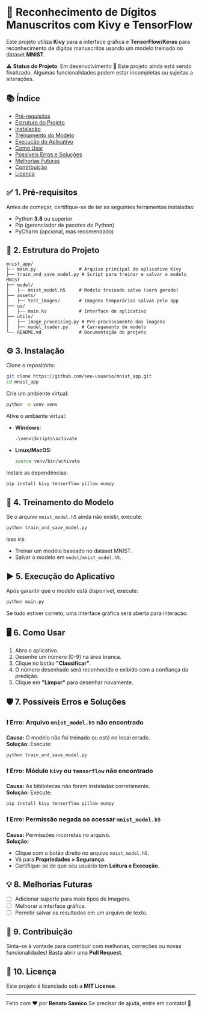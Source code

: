 # 🚀 Reconhecimento de Dígitos Manuscritos com Kivy e TensorFlow

Este projeto utiliza **Kivy** para a interface gráfica e **TensorFlow/Keras** para reconhecimento de dígitos manuscritos usando um modelo treinado no dataset **MNIST**.

⚠️ **Status do Projeto**: Em desenvolvimento 🚧
Este projeto ainda está sendo finalizado. Algumas funcionalidades podem estar incompletas ou sujeitas a alterações.

## 📚 Índice
- [Pré-requisitos](#-1-pré-requisitos)
- [Estrutura do Projeto](#-2-estrutura-do-projeto)
- [Instalação](#-3-instalação)
- [Treinamento do Modelo](#-4-treinamento-do-modelo)
- [Execução do Aplicativo](#-5-execução-do-aplicativo)
- [Como Usar](#-6-como-usar)
- [Possíveis Erros e Soluções](#-7-possíveis-erros-e-soluções)
- [Melhorias Futuras](#-8-melhorias-futuras)
- [Contribuição](#-9-contribuição)
- [Licença](#-10-licença)

## ✅ 1. Pré-requisitos
Antes de começar, certifique-se de ter as seguintes ferramentas instaladas:

- Python **3.8** ou superior
- Pip (gerenciador de pacotes do Python)
- PyCharm (opcional, mas recomendado)

## 📂 2. Estrutura do Projeto
```
mnist_app/
├── main.py                # Arquivo principal do aplicativo Kivy
├── train_and_save_model.py # Script para treinar e salvar o modelo MNIST
├── model/
│   ├── mnist_model.h5     # Modelo treinado salvo (será gerado)
├── assets/
│   ├── test_images/       # Imagens temporárias salvas pelo app
├── ui/
│   ├── main.kv            # Interface do aplicativo
├── utils/
│   ├── image_processing.py # Pré-processamento das imagens
│   ├── model_loader.py     # Carregamento do modelo
└── README.md              # Documentação do projeto
```

## ⚙️ 3. Instalação

Clone o repositório:
```bash
git clone https://github.com/seu-usuario/mnist_app.git
cd mnist_app
```

Crie um ambiente virtual:
```bash
python -m venv venv
```

Ative o ambiente virtual:
- **Windows:**
  ```cmd
  .\venv\Scripts\activate
  ```
- **Linux/MacOS:**
  ```bash
  source venv/bin/activate
  ```

Instale as dependências:
```bash
pip install kivy tensorflow pillow numpy
```

## 🧠 4. Treinamento do Modelo
Se o arquivo `mnist_model.h5` ainda não existir, execute:
```bash
python train_and_save_model.py
```
Isso irá:
- Treinar um modelo baseado no dataset MNIST.
- Salvar o modelo em `model/mnist_model.h5`.

## ▶️ 5. Execução do Aplicativo
Após garantir que o modelo está disponível, execute:
```bash
python main.py
```
Se tudo estiver correto, uma interface gráfica será aberta para interação.

## 🖥️ 6. Como Usar
1. Abra o aplicativo.
2. Desenhe um número (0-9) na área branca.
3. Clique no botão **"Classificar"**.
4. O número desenhado será reconhecido e exibido com a confiança da predição.
5. Clique em **"Limpar"** para desenhar novamente.

## 🛡️ 7. Possíveis Erros e Soluções

### ❗ Erro: Arquivo `mnist_model.h5` não encontrado
**Causa:** O modelo não foi treinado ou está no local errado.  
**Solução:** Execute:
```bash
python train_and_save_model.py
```

### ❗ Erro: Módulo `kivy` ou `tensorflow` não encontrado
**Causa:** As bibliotecas não foram instaladas corretamente.  
**Solução:** Execute:
```bash
pip install kivy tensorflow pillow numpy
```

### ❗ Erro: Permissão negada ao acessar `mnist_model.h5`
**Causa:** Permissões incorretas no arquivo.  
**Solução:**
- Clique com o botão direito no arquivo `mnist_model.h5`.
- Vá para **Propriedades > Segurança**.
- Certifique-se de que seu usuário tem **Leitura e Execução**.

## 💡 8. Melhorias Futuras
- [ ] Adicionar suporte para mais tipos de imagens.
- [ ] Melhorar a interface gráfica.
- [ ] Permitir salvar os resultados em um arquivo de texto.

## 🤝 9. Contribuição
Sinta-se à vontade para contribuir com melhorias, correções ou novas funcionalidades! Basta abrir uma **Pull Request**.

## 📄 10. Licença
Este projeto é licenciado sob a **MIT License**.

---

Feito com ❤️ por **Renato Samico**
Se precisar de ajuda, entre em contato! 🚀


